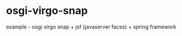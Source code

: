 osgi-virgo-snap
===============

example - osgi virgo snap + jsf (javaserver faces) + spring framework
